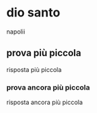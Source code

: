 # dio santo
napolii
<!--ID: 1683062505814-->

## prova più piccola
risposta più piccola
<!--ID: 1683062593254-->


### prova ancora più piccola 
risposta ancora più piccola
<!--ID: 1683062593259-->
